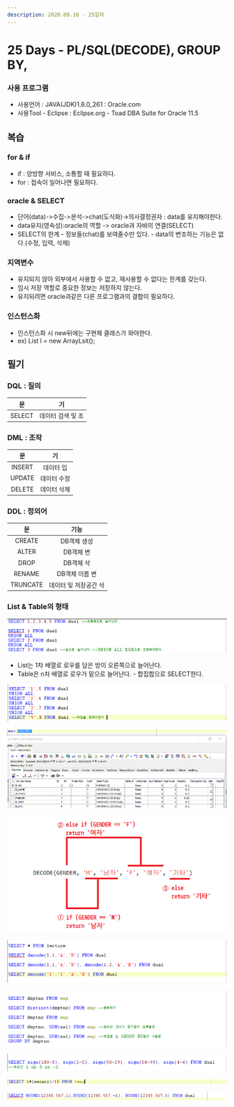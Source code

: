 ```yaml
---
description: 2020.09.16 - 25일차
---
```


# 25 Days - PL/SQL\(DECODE\), GROUP BY,

### 사용 프로그램

* 사용언어 : JAVA\(JDK\)1.8.0\_261 : Oracle.com
* 사용Tool  - Eclipse : Eclipse.org - Toad DBA Suite for Oracle 11.5

## 복습

### for & if

* if : 양방향 서비스, 소통할 때 필요하다.
* for : 접속이 일어나면 필요하다.

### oracle & SELECT

* 단어\(data\)-&gt;수집-&gt;분석-&gt;chat\(도식화\)-&gt;의사결정권자 : data를 유지해야한다.
* data유지\(영속성\):oracle의 역할 -&gt; oracle과 자바의 연결\(SELECT\)
* SELECT의 한계 - 정보들\(chat\)를 보여줄수만 있다. - data의 변조하는 기능은 없다.\(수정, 입력, 삭제\)

### 지역변수

* 유지되지 않아 외부에서 사용할 수 없고, 재사용할 수 없다는 한계를 갖는다.
* 임시 저장 역할로 중요한 정보는 저장하지 않는다.
* 유지되려면 oracle과같은 다른 프로그램과의 결합이 필요하다.

### 인스턴스화

* 인스턴스화 시 new뒤에는 구현체 클래스가 와야한다.
* ex\) List l = new ArrayLsit\(\);

## 필기

### DQL : 질의

| 문 | 기 |
| :---: | :---: |
| SELECT | 데이터 검색 및 조 |

### DML : 조작

| 문 | 기 |
| :---: | :---: |
| INSERT | 데이터 입 |
| UPDATE | 데이터 수정 |
| DELETE | 데이터 삭제 |

### DDL : 정의어

| 문 | 기능 |
| :---: | :---: |
| CREATE | DB객체 생성 |
| ALTER | DB객체 변 |
| DROP | DB객체 삭 |
| RENAME | DB객체 이름 변 |
| TRUNCATE | 데이터 및 저장공간 삭 |

### List & Table의 형태

![](../../.gitbook/assets/1-1%20%281%29.png)

* List는 1차 배열로 로우를 담은 방이 오른쪽으로 늘어난다.
* Table은 n차 배열로 로우가 밑으로 늘어난다.  - 합집합으로 SELECT한다.

![](../../.gitbook/assets/1-2.png)

![](../../.gitbook/assets/1-3.png)

![](../../.gitbook/assets/3%20%288%29.png)

![](../../.gitbook/assets/1-4.png)

![](../../.gitbook/assets/1-5.png)

![](../../.gitbook/assets/1-6.png)

![](../../.gitbook/assets/1-7.png)

![](../../.gitbook/assets/1-8.png)

